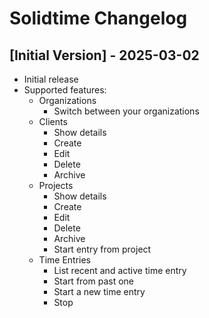 # Solidtime Changelog

## [Initial Version] - 2025-03-02

- Initial release
- Supported features:
  - Organizations
    - Switch between your organizations
  - Clients
    - Show details
    - Create
    - Edit 
    - Delete
    - Archive
  - Projects
    - Show details
    - Create
    - Edit
    - Delete
    - Archive
    - Start entry from project
  - Time Entries
    - List recent and active time entry
    - Start from past one
    - Start a new time entry
    - Stop
